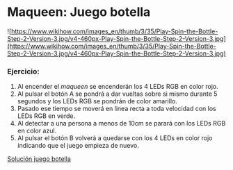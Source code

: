 # Maqueen: Juego botella

![https://www.wikihow.com/images_en/thumb/3/35/Play-Spin-the-Bottle-Step-2-Version-3.jpg/v4-460px-Play-Spin-the-Bottle-Step-2-Version-3.jpg](https://www.wikihow.com/images_en/thumb/3/35/Play-Spin-the-Bottle-Step-2-Version-3.jpg/v4-460px-Play-Spin-the-Bottle-Step-2-Version-3.jpg)

### Ejercicio:

1. Al encender el *maqueen* se encenderán los 4 LEDs RGB en color rojo.
2. Al pulsar el botón A se pondrá a dar vueltas sobre si mismo durante 5 segundos y los LEDs RGB se pondrán de color amarillo.
3. Pasado ese tiempo se moverá en linea recta a toda velocidad con los LEDs RGB en verde.
4. Al detectar a una persona a menos de 10cm se parará con los LEDs RGB en color azul.
5. Al pulsar el botón B volverá a quedarse con los 4 LEDs en color rojo indicando que el juego empieza de nuevo.

[Solución juego botella](Maqueen%20Juego%20botella%209d5a3fd732ed4425a7a9e09a8f9753f8/Solucio%CC%81n%20juego%20botella%20693e1ea264f944d091ed2be804c22338.md)